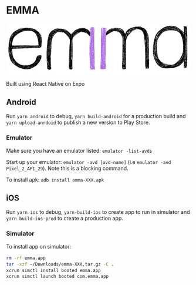 # EMMA

![logo](assets/images/logo.png)

Built using React Native on Expo

## Android

Run `yarn android` to debug, `yarn build-android` for a production build and `yarn upload-anrdoid` to publish a new version to Play Store.

### Emulator

Make sure you have an emulator listed: `emulator -list-avds`

Start up your emulator: `emulator -avd [avd-name]` (i.e `emulator -avd Pixel_2_API_29`). Note this is a blocking command.

To install apk: `adb install emma-XXX.apk`

## iOS

Run `yarn ios` to debug, `yarn-build-ios` to create app to run in simulator and `yarn build-ios-prod` to create a production app.

### Simulator

To install app on simulator:

```bash
rm -rf emma.app
tar -xzf ~/Downloads/emma-XXX.tar.gz -C .
xcrun simctl install booted emma.app
xcrun simctl launch booted com.emma.app
```
